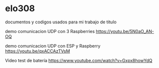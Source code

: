 # elo308
documentos y codigos usados para mi trabajo de titulo

demo comunicacion UDP con 3 Raspberries
https://youtu.be/5N0aO_AN-OQ

demo comunicacion UDP con ESP y Raspberry
https://youtu.be/qxACCAzTVsM

Video test de batería
https://www.youtube.com/watch?v=Gxpx8howYdQ
